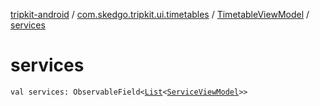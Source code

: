 [tripkit-android](../../index.md) / [com.skedgo.tripkit.ui.timetables](../index.md) / [TimetableViewModel](index.md) / [services](./services.md)

# services

`val services: ObservableField<`[`List`](https://kotlinlang.org/api/latest/jvm/stdlib/kotlin.collections/-list/index.html)`<`[`ServiceViewModel`](../-service-view-model/index.md)`>>`